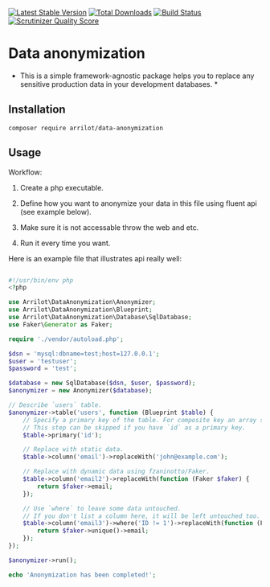 [![Latest Stable Version](https://poser.pugx.org/arrilot/data-anonymization/v/stable.svg)](https://packagist.org/packages/arrilot/data-anonymization/)
[![Total Downloads](https://img.shields.io/packagist/dt/arrilot/data-anonymization.svg?style=flat)](https://packagist.org/packages/Arrilot/data-anonymization)
[![Build Status](https://img.shields.io/travis/arrilot/data-anonymization/master.svg?style=flat)](https://travis-ci.org/arrilot/data-anonymization)
[![Scrutinizer Quality Score](https://scrutinizer-ci.com/g/arrilot/data-anonymization/badges/quality-score.png?b=master)](https://scrutinizer-ci.com/g/arrilot/data-anonymization/)

# Data anonymization

* This is a simple framework-agnostic package helps you to replace any sensitive production data in your development databases. *

## Installation

```composer require arrilot/data-anonymization```

## Usage

Workflow:

1. Create a php executable.

2. Define how you want to anonymize your data in this file using fluent api (see example below).

3. Make sure it is not accessable throw the web and etc.

4. Run it every time you want.

Here is an example file that illustrates api really well:

```php

#!/usr/bin/env php
<?php

use Arrilot\DataAnonymization\Anonymizer;
use Arrilot\DataAnonymization\Blueprint;
use Arrilot\DataAnonymization\Database\SqlDatabase;
use Faker\Generator as Faker;

require './vendor/autoload.php';

$dsn = 'mysql:dbname=test;host=127.0.0.1';
$user = 'testuser';
$password = 'test';

$database = new SqlDatabase($dsn, $user, $password);
$anonymizer = new Anonymizer($database);

// Describe `users` table.
$anonymizer->table('users', function (Blueprint $table) {
    // Specify a primary key of the table. For composite key an array should be passed in.
    // This step can be skipped if you have `id` as a primary key.
    $table->primary('id');

    // Replace with static data.
    $table->column('email')->replaceWith('john@example.com');

    // Replace with dynamic data using fzaninotto/Faker.
    $table->column('email2')->replaceWith(function (Faker $faker) {
        return $faker->email;
    });

    // Use `where` to leave some data untouched.
    // If you don't list a column here, it will be left untouched too.
    $table->column('email3')->where('ID != 1')->replaceWith(function (Faker $faker) {
        return $faker->unique()->email;
    });
});

$anonymizer->run();

echo 'Anonymization has been completed!';

```